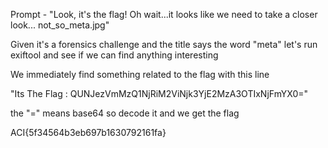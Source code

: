 Prompt - "Look, it's the flag! Oh wait...it looks like we need to take a closer look... not_so_meta.jpg"

Given it's a forensics challenge and the title says the word "meta" let's run exiftool and see if we can find anything interesting

We immediately find something related to the flag with this line 

"Its The Flag                    : QUNJezVmMzQ1NjRiM2ViNjk3YjE2MzA3OTIxNjFmYX0="

the "=" means base64 so decode it and we get the flag

ACI{5f34564b3eb697b1630792161fa}

